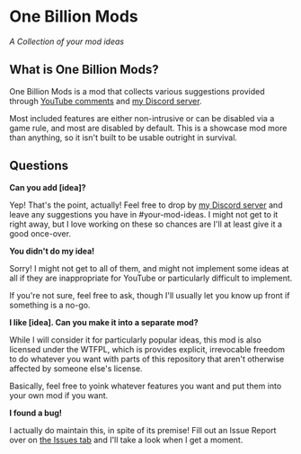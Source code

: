 # One Billion Mods
*A Collection of your mod ideas*

## What is One Billion Mods?

One Billion Mods is a mod that collects various suggestions provided through
[YouTube comments](http://yt.blur.lol) 
and [my Discord server](http://dc.blur.lol).

Most included features are either non-intrusive or can be disabled via
a game rule, and most are disabled by default.
This is a showcase mod more than anything, so it isn't built to be 
usable outright in survival.

## Questions

**Can you add [idea]?**

Yep! That's the point, actually!
Feel free to drop by [my Discord server](http://dc.blur.lol) and leave
any suggestions you have in #your-mod-ideas.
I might not get to it right away, but I love working on these so chances
are I'll at least give it a good once-over.

**You didn't do my idea!**

Sorry! I might not get to all of them, and might not implement some ideas
at all if they are inappropriate for YouTube or particularly difficult
to implement.

If you're not sure, feel free to ask, though I'll usually let you know
up front if something is a no-go.

**I like [idea]. Can you make it into a separate mod?**

While I will consider it for particularly popular ideas, this mod is also
licensed under the WTFPL, which is provides explicit, irrevocable freedom
to do whatever you want with parts of this repository that aren't otherwise
affected by someone else's license.

Basically, feel free to yoink whatever features you want and put them
into your own mod if you want.

**I found a bug!**

I actually do maintain this, in spite of its premise! 
Fill out an Issue Report over on
[the Issues tab](https://github.com/ssblur/your-mod-ideas/issues)
and I'll take a look when I get a moment.